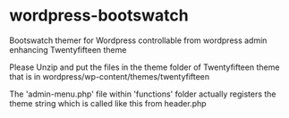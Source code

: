 # wordpress-bootswatch
Bootswatch themer for Wordpress controllable from wordpress admin enhancing Twentyfifteen theme

Please Unzip and put the files in the theme folder of Twentyfifteen theme that is in
wordpress/wp-content/themes/twentyfifteen

The 'admin-menu.php' file within 'functions' folder actually registers the theme string which is called like this from header.php
